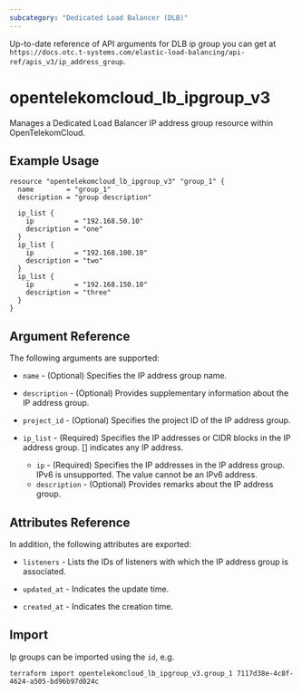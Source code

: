 ```yaml
---
subcategory: "Dedicated Load Balancer (DLB)"
---
```


Up-to-date reference of API arguments for DLB ip group you can get at
`https://docs.otc.t-systems.com/elastic-load-balancing/api-ref/apis_v3/ip_address_group`.

# opentelekomcloud_lb_ipgroup_v3

Manages a Dedicated Load Balancer IP address group resource within OpenTelekomCloud.

## Example Usage

```hcl
resource "opentelekomcloud_lb_ipgroup_v3" "group_1" {
  name        = "group_1"
  description = "group description"

  ip_list {
    ip          = "192.168.50.10"
    description = "one"
  }
  ip_list {
    ip          = "192.168.100.10"
    description = "two"
  }
  ip_list {
    ip          = "192.168.150.10"
    description = "three"
  }
}
```

## Argument Reference

The following arguments are supported:

* `name` - (Optional) Specifies the IP address group name.

* `description` - (Optional) Provides supplementary information about the IP address group.

* `project_id` - (Optional) Specifies the project ID of the IP address group.

* `ip_list` - (Required) Specifies the IP addresses or CIDR blocks in the IP address group. [] indicates any IP address.
  * `ip` - (Required) Specifies the IP addresses in the IP address group.
    IPv6 is unsupported. The value cannot be an IPv6 address.
  * `description` - (Optional) Provides remarks about the IP address group.

## Attributes Reference

In addition, the following attributes are exported:

* `listeners` - Lists the IDs of listeners with which the IP address group is associated.

* `updated_at` - Indicates the update time.

* `created_at` - Indicates the creation time.

## Import

Ip groups can be imported using the `id`, e.g.

```shell
terraform import opentelekomcloud_lb_ipgroup_v3.group_1 7117d38e-4c8f-4624-a505-bd96b97d024c
```
